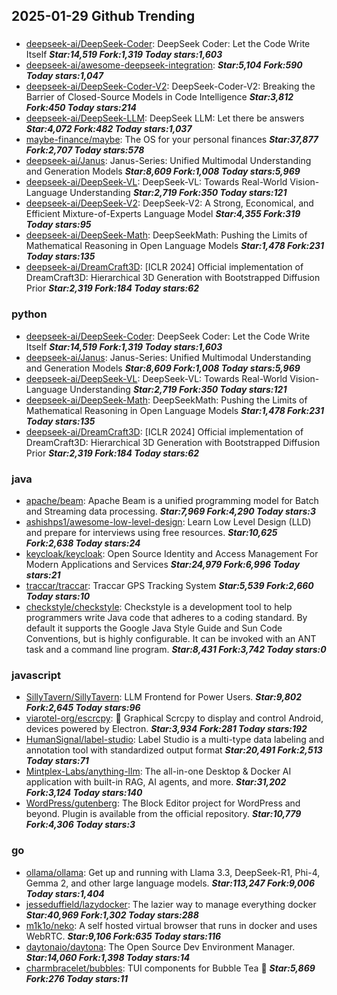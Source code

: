 ## 2025-01-29 Github Trending

### 
* [deepseek-ai/DeepSeek-Coder](https://github.com/deepseek-ai/DeepSeek-Coder): DeepSeek Coder: Let the Code Write Itself ***Star:14,519 Fork:1,319 Today stars:1,603***
* [deepseek-ai/awesome-deepseek-integration](https://github.com/deepseek-ai/awesome-deepseek-integration):  ***Star:5,104 Fork:590 Today stars:1,047***
* [deepseek-ai/DeepSeek-Coder-V2](https://github.com/deepseek-ai/DeepSeek-Coder-V2): DeepSeek-Coder-V2: Breaking the Barrier of Closed-Source Models in Code Intelligence ***Star:3,812 Fork:450 Today stars:214***
* [deepseek-ai/DeepSeek-LLM](https://github.com/deepseek-ai/DeepSeek-LLM): DeepSeek LLM: Let there be answers ***Star:4,072 Fork:482 Today stars:1,037***
* [maybe-finance/maybe](https://github.com/maybe-finance/maybe): The OS for your personal finances ***Star:37,877 Fork:2,707 Today stars:578***
* [deepseek-ai/Janus](https://github.com/deepseek-ai/Janus): Janus-Series: Unified Multimodal Understanding and Generation Models ***Star:8,609 Fork:1,008 Today stars:5,969***
* [deepseek-ai/DeepSeek-VL](https://github.com/deepseek-ai/DeepSeek-VL): DeepSeek-VL: Towards Real-World Vision-Language Understanding ***Star:2,719 Fork:350 Today stars:121***
* [deepseek-ai/DeepSeek-V2](https://github.com/deepseek-ai/DeepSeek-V2): DeepSeek-V2: A Strong, Economical, and Efficient Mixture-of-Experts Language Model ***Star:4,355 Fork:319 Today stars:95***
* [deepseek-ai/DeepSeek-Math](https://github.com/deepseek-ai/DeepSeek-Math): DeepSeekMath: Pushing the Limits of Mathematical Reasoning in Open Language Models ***Star:1,478 Fork:231 Today stars:135***
* [deepseek-ai/DreamCraft3D](https://github.com/deepseek-ai/DreamCraft3D): [ICLR 2024] Official implementation of DreamCraft3D: Hierarchical 3D Generation with Bootstrapped Diffusion Prior ***Star:2,319 Fork:184 Today stars:62***

### python
* [deepseek-ai/DeepSeek-Coder](https://github.com/deepseek-ai/DeepSeek-Coder): DeepSeek Coder: Let the Code Write Itself ***Star:14,519 Fork:1,319 Today stars:1,603***
* [deepseek-ai/Janus](https://github.com/deepseek-ai/Janus): Janus-Series: Unified Multimodal Understanding and Generation Models ***Star:8,609 Fork:1,008 Today stars:5,969***
* [deepseek-ai/DeepSeek-VL](https://github.com/deepseek-ai/DeepSeek-VL): DeepSeek-VL: Towards Real-World Vision-Language Understanding ***Star:2,719 Fork:350 Today stars:121***
* [deepseek-ai/DeepSeek-Math](https://github.com/deepseek-ai/DeepSeek-Math): DeepSeekMath: Pushing the Limits of Mathematical Reasoning in Open Language Models ***Star:1,478 Fork:231 Today stars:135***
* [deepseek-ai/DreamCraft3D](https://github.com/deepseek-ai/DreamCraft3D): [ICLR 2024] Official implementation of DreamCraft3D: Hierarchical 3D Generation with Bootstrapped Diffusion Prior ***Star:2,319 Fork:184 Today stars:62***

### java
* [apache/beam](https://github.com/apache/beam): Apache Beam is a unified programming model for Batch and Streaming data processing. ***Star:7,969 Fork:4,290 Today stars:3***
* [ashishps1/awesome-low-level-design](https://github.com/ashishps1/awesome-low-level-design): Learn Low Level Design (LLD) and prepare for interviews using free resources. ***Star:10,625 Fork:2,638 Today stars:24***
* [keycloak/keycloak](https://github.com/keycloak/keycloak): Open Source Identity and Access Management For Modern Applications and Services ***Star:24,979 Fork:6,996 Today stars:21***
* [traccar/traccar](https://github.com/traccar/traccar): Traccar GPS Tracking System ***Star:5,539 Fork:2,660 Today stars:10***
* [checkstyle/checkstyle](https://github.com/checkstyle/checkstyle): Checkstyle is a development tool to help programmers write Java code that adheres to a coding standard. By default it supports the Google Java Style Guide and Sun Code Conventions, but is highly configurable. It can be invoked with an ANT task and a command line program. ***Star:8,431 Fork:3,742 Today stars:0***

### javascript
* [SillyTavern/SillyTavern](https://github.com/SillyTavern/SillyTavern): LLM Frontend for Power Users. ***Star:9,802 Fork:2,645 Today stars:96***
* [viarotel-org/escrcpy](https://github.com/viarotel-org/escrcpy): 📱 Graphical Scrcpy to display and control Android, devices powered by Electron. ***Star:3,934 Fork:281 Today stars:192***
* [HumanSignal/label-studio](https://github.com/HumanSignal/label-studio): Label Studio is a multi-type data labeling and annotation tool with standardized output format ***Star:20,491 Fork:2,513 Today stars:71***
* [Mintplex-Labs/anything-llm](https://github.com/Mintplex-Labs/anything-llm): The all-in-one Desktop & Docker AI application with built-in RAG, AI agents, and more. ***Star:31,202 Fork:3,124 Today stars:140***
* [WordPress/gutenberg](https://github.com/WordPress/gutenberg): The Block Editor project for WordPress and beyond. Plugin is available from the official repository. ***Star:10,779 Fork:4,306 Today stars:3***

### go
* [ollama/ollama](https://github.com/ollama/ollama): Get up and running with Llama 3.3, DeepSeek-R1, Phi-4, Gemma 2, and other large language models. ***Star:113,247 Fork:9,006 Today stars:1,404***
* [jesseduffield/lazydocker](https://github.com/jesseduffield/lazydocker): The lazier way to manage everything docker ***Star:40,969 Fork:1,302 Today stars:288***
* [m1k1o/neko](https://github.com/m1k1o/neko): A self hosted virtual browser that runs in docker and uses WebRTC. ***Star:9,106 Fork:635 Today stars:116***
* [daytonaio/daytona](https://github.com/daytonaio/daytona): The Open Source Dev Environment Manager. ***Star:14,060 Fork:1,398 Today stars:14***
* [charmbracelet/bubbles](https://github.com/charmbracelet/bubbles): TUI components for Bubble Tea 🫧 ***Star:5,869 Fork:276 Today stars:11***
